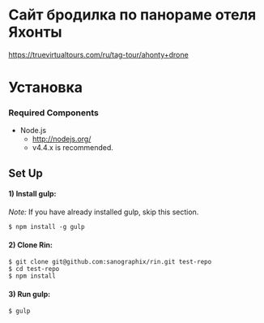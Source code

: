 # Сайт бродилка по панораме отеля Яхонты
https://truevirtualtours.com/ru/tag-tour/ahonty+drone


# Установка
### Required Components

- Node.js
    - <http://nodejs.org/>
    - v4.4.x is recommended.

## Set Up

#### 1) Install gulp:

*Note:* If you have already installed gulp, skip this section.

    $ npm install -g gulp

#### 2) Clone Rin:

    $ git clone git@github.com:sanographix/rin.git test-repo
    $ cd test-repo
    $ npm install

#### 3) Run gulp:

    $ gulp
